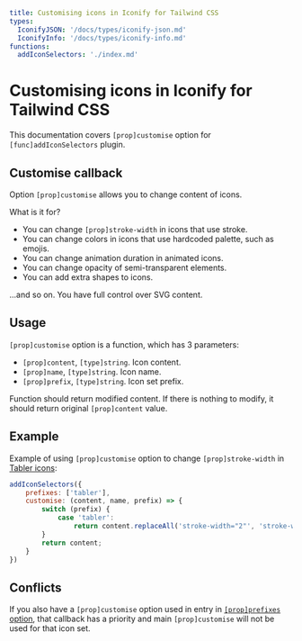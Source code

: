 ```yaml
title: Customising icons in Iconify for Tailwind CSS
types:
  IconifyJSON: '/docs/types/iconify-json.md'
  IconifyInfo: '/docs/types/iconify-info.md'
functions:
  addIconSelectors: './index.md'
```

# Customising icons in Iconify for Tailwind CSS

This documentation covers `[prop]customise` option for `[func]addIconSelectors` plugin.

## Customise callback

Option `[prop]customise` allows you to change content of icons.

What is it for?
- You can change `[prop]stroke-width` in icons that use stroke.
- You can change colors in icons that use hardcoded palette, such as emojis.
- You can change animation duration in animated icons.
- You can change opacity of semi-transparent elements.
- You can add extra shapes to icons.

...and so on. You have full control over SVG content.

## Usage

`[prop]customise` option is a function, which has 3 parameters:
- `[prop]content`, `[type]string`. Icon content.
- `[prop]name`, `[type]string`. Icon name.
- `[prop]prefix`, `[type]string`. Icon set prefix.

Function should return modified content. 
If there is nothing to modify, it should return original `[prop]content` value.

## Example

Example of using `[prop]customise` option to change `[prop]stroke-width` in [Tabler icons](https://icon-sets.iconify.design/tabler/):

```js
addIconSelectors({
    prefixes: ['tabler'],
    customise: (content, name, prefix) => {
        switch (prefix) {
            case 'tabler':
                return content.replaceAll('stroke-width="2"', 'stroke-width="1.5"');
        }
        return content;
    }
})
```

## Conflicts

If you also have a `[prop]customise` option used in entry in [`[prop]prefixes` option](./prefixes.md), 
that callback has a priority and main `[prop]customise` will not be used for that icon set.
